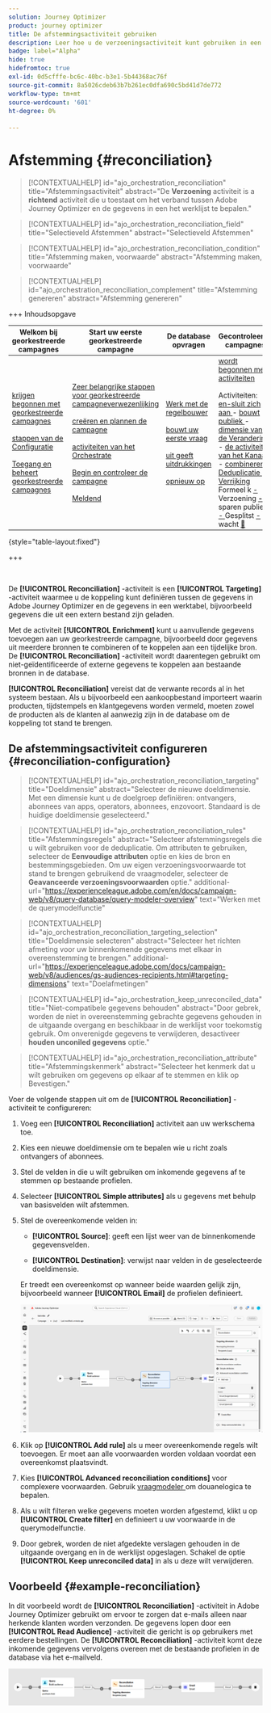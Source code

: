 ```yaml
---
solution: Journey Optimizer
product: journey optimizer
title: De afstemmingsactiviteit gebruiken
description: Leer hoe u de verzoeningsactiviteit kunt gebruiken in een georkestreerde campagne
badge: label="Alpha"
hide: true
hidefromtoc: true
exl-id: 0d5cfffe-bc6c-40bc-b3e1-5b44368ac76f
source-git-commit: 8a5026cdeb63b7b261ec0dfa690c5bd41d7de772
workflow-type: tm+mt
source-wordcount: '601'
ht-degree: 0%

---
```


# Afstemming {#reconciliation}

>[!CONTEXTUALHELP]
>id="ajo_orchestration_reconciliation"
>title="Afstemmingsactiviteit"
>abstract="De **Verzoening** activiteit is a **richtend** activiteit die u toestaat om het verband tussen Adobe Journey Optimizer en de gegevens in een het werklijst te bepalen."

>[!CONTEXTUALHELP]
>id="ajo_orchestration_reconciliation_field"
>title="Selectieveld Afstemmen"
>abstract="Selectieveld Afstemmen"

>[!CONTEXTUALHELP]
>id="ajo_orchestration_reconciliation_condition"
>title="Afstemming maken, voorwaarde"
>abstract="Afstemming maken, voorwaarde"

>[!CONTEXTUALHELP]
>id="ajo_orchestration_reconciliation_complement"
>title="Afstemming genereren"
>abstract="Afstemming genereren"


+++ Inhoudsopgave

| Welkom bij georkestreerde campagnes | Start uw eerste georkestreerde campagne | De database opvragen | Gecontroleerde campagnes |
|---|---|---|---|
| [ krijgen begonnen met georkestreerde campagnes ](../gs-orchestrated-campaigns.md)<br/><br/>[ stappen van de Configuratie ](../configuration-steps.md)<br/><br/>[ Toegang en beheert georkestreerde campagnes ](../access-manage-orchestrated-campaigns.md) | [ Zeer belangrijke stappen voor georkestreerde campagneverwezenlijking ](../gs-campaign-creation.md)<br/><br/>[ creëren en plannen de campagne ](../create-orchestrated-campaign.md)<br/><br/>[ activiteiten van het Orchestrate ](../orchestrate-activities.md)<br/><br/>[ Begin en controleer de campagne ](../start-monitor-campaigns.md)<br/><br/>[ Meldend ](../reporting-campaigns.md) | [ Werk met de regelbouwer ](../orchestrated-rule-builder.md)<br/><br/>[ bouwt uw eerste vraag ](../build-query.md)<br/><br/>[ uit geeft uitdrukkingen ](../edit-expressions.md)<br/><br/>[ opnieuw op ](../retarget.md) | [ wordt begonnen met activiteiten ](about-activities.md)<br/><br/> Activiteiten:<br/>[ en-sluit zich aan ](and-join.md) - [ bouwt publiek ](build-audience.md) - [ dimensie van de Verandering ](change-dimension.md) - [ de activiteiten van het Kanaal ](channels.md) - [ combineren ](combine.md) - [ Deduplicatie ](deduplication.md) - [ Verrijking ](enrichment.md) Formeel k [ - ](fork.md) Verzoening <b>[ - ](reconciliation.md)</b> sparen publiek [ - ](save-audience.md) Gesplitst [ - ](split.md) wacht [&#128279;](wait.md) |

{style="table-layout:fixed"}

+++

<br/>

De **[!UICONTROL Reconciliation]** -activiteit is een **[!UICONTROL Targeting]** -activiteit waarmee u de koppeling kunt definiëren tussen de gegevens in Adobe Journey Optimizer en de gegevens in een werktabel, bijvoorbeeld gegevens die uit een extern bestand zijn geladen.

Met de activiteit **[!UICONTROL Enrichment]** kunt u aanvullende gegevens toevoegen aan uw georkestreerde campagne, bijvoorbeeld door gegevens uit meerdere bronnen te combineren of te koppelen aan een tijdelijke bron. De **[!UICONTROL Reconciliation]** -activiteit wordt daarentegen gebruikt om niet-geïdentificeerde of externe gegevens te koppelen aan bestaande bronnen in de database.

**[!UICONTROL Reconciliation]** vereist dat de verwante records al in het systeem bestaan. Als u bijvoorbeeld een aankoopbestand importeert waarin producten, tijdstempels en klantgegevens worden vermeld, moeten zowel de producten als de klanten al aanwezig zijn in de database om de koppeling tot stand te brengen.

## De afstemmingsactiviteit configureren {#reconciliation-configuration}

>[!CONTEXTUALHELP]
>id="ajo_orchestration_reconciliation_targeting"
>title="Doeldimensie"
>abstract="Selecteer de nieuwe doeldimensie. Met een dimensie kunt u de doelgroep definiëren: ontvangers, abonnees van apps, operators, abonnees, enzovoort. Standaard is de huidige doeldimensie geselecteerd."

>[!CONTEXTUALHELP]
>id="ajo_orchestration_reconciliation_rules"
>title="Afstemmingsregels"
>abstract="Selecteer afstemmingsregels die u wilt gebruiken voor de deduplicatie. Om attributen te gebruiken, selecteer de **Eenvoudige attributen** optie en kies de bron en bestemmingsgebieden. Om uw eigen verzoeningsvoorwaarde tot stand te brengen gebruikend de vraagmodeler, selecteer de **Geavanceerde verzoeningsvoorwaarden** optie."
>additional-url="https://experienceleague.adobe.com/en/docs/campaign-web/v8/query-database/query-modeler-overview" text="Werken met de querymodelfunctie"

>[!CONTEXTUALHELP]
>id="ajo_orchestration_reconciliation_targeting_selection"
>title="Doeldimensie selecteren"
>abstract="Selecteer het richten afmeting voor uw binnenkomende gegevens met elkaar in overeenstemming te brengen."
>additional-url="https://experienceleague.adobe.com/docs/campaign-web/v8/audiences/gs-audiences-recipients.html#targeting-dimensions" text="Doelafmetingen"

>[!CONTEXTUALHELP]
>id="ajo_orchestration_keep_unreconciled_data"
>title="Niet-compatibele gegevens behouden"
>abstract="Door gebrek, worden de niet in overeenstemming gebrachte gegevens gehouden in de uitgaande overgang en beschikbaar in de werklijst voor toekomstig gebruik. Om onverenigde gegevens te verwijderen, desactiveer **houden unconiled gegevens** optie."

>[!CONTEXTUALHELP]
>id="ajo_orchestration_reconciliation_attribute"
>title="Afstemmingskenmerk"
>abstract="Selecteer het kenmerk dat u wilt gebruiken om gegevens op elkaar af te stemmen en klik op Bevestigen."

Voer de volgende stappen uit om de **[!UICONTROL Reconciliation]** -activiteit te configureren:

1. Voeg een **[!UICONTROL Reconciliation]** activiteit aan uw werkschema toe.

1. Kies een nieuwe doeldimensie om te bepalen wie u richt zoals ontvangers of abonnees.

1. Stel de velden in die u wilt gebruiken om inkomende gegevens af te stemmen op bestaande profielen.

1. Selecteer **[!UICONTROL Simple attributes]** als u gegevens met behulp van basisvelden wilt afstemmen.

1. Stel de overeenkomende velden in:

   * **[!UICONTROL Source]**: geeft een lijst weer van de binnenkomende gegevensvelden.

   * **[!UICONTROL Destination]**: verwijst naar velden in de geselecteerde doeldimensie.

   Er treedt een overeenkomst op wanneer beide waarden gelijk zijn, bijvoorbeeld wanneer **[!UICONTROL Email]** de profielen definieert.

   ![](../assets/workflow-reconciliation-criteria.png)

1. Klik op **[!UICONTROL Add rule]** als u meer overeenkomende regels wilt toevoegen. Er moet aan alle voorwaarden worden voldaan voordat een overeenkomst plaatsvindt.

1. Kies **[!UICONTROL Advanced reconciliation conditions]** voor complexere voorwaarden. Gebruik [ vraagmodeler ](../orchestrated-rule-builder.md) om douanelogica te bepalen.

1. Als u wilt filteren welke gegevens moeten worden afgestemd, klikt u op **[!UICONTROL Create filter]** en definieert u uw voorwaarde in de querymodelfunctie.

1. Door gebrek, worden de niet afgedekte verslagen gehouden in de uitgaande overgang en in de werklijst opgeslagen. Schakel de optie **[!UICONTROL Keep unreconciled data]** in als u deze wilt verwijderen.

## Voorbeeld {#example-reconciliation}

In dit voorbeeld wordt de **[!UICONTROL Reconciliation]** -activiteit in Adobe Journey Optimizer gebruikt om ervoor te zorgen dat e-mails alleen naar herkende klanten worden verzonden. De gegevens lopen door een **[!UICONTROL Read Audience]** -activiteit die gericht is op gebruikers met eerdere bestellingen. De **[!UICONTROL Reconciliation]** -activiteit komt deze inkomende gegevens vervolgens overeen met de bestaande profielen in de database via het e-mailveld.

![](../assets/workflow-reconciliation-sample-1.0.png)
